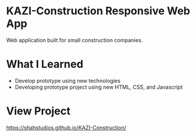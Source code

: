 # KAZI-Construction Responsive Web App
Web application built for small construction companies.

# What I Learned
* Develop prototype using new technologies
* Developing prototype project using new HTML, CSS, and Javascript

# View Project
https://shahstudios.github.io/KAZI-Construction/
